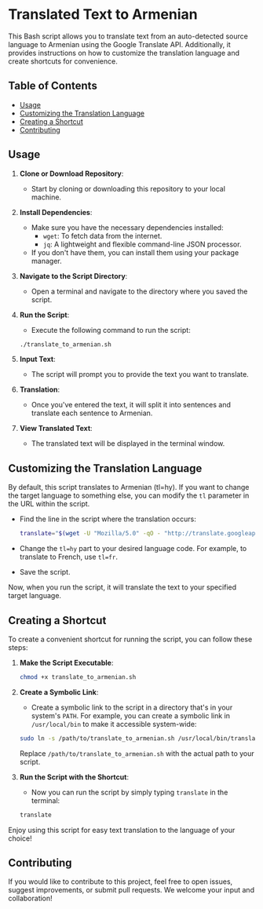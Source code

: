
# Translated Text to Armenian


This Bash script allows you to translate text from an auto-detected source language to Armenian using the Google Translate API. Additionally, it provides instructions on how to customize the translation language and create shortcuts for convenience.

## Table of Contents

- [Usage](#usage)
- [Customizing the Translation Language](#customizing-the-translation-language)
- [Creating a Shortcut](#creating-a-shortcut)
- [Contributing](#contributing)

## Usage

1. **Clone or Download Repository**:
   - Start by cloning or downloading this repository to your local machine.

2. **Install Dependencies**:
   - Make sure you have the necessary dependencies installed:
     - `wget`: To fetch data from the internet.
     - `jq`: A lightweight and flexible command-line JSON processor.
   - If you don't have them, you can install them using your package manager.

3. **Navigate to the Script Directory**:
   - Open a terminal and navigate to the directory where you saved the script.

4. **Run the Script**:
   - Execute the following command to run the script:

   ```bash
   ./translate_to_armenian.sh
   ```

5. **Input Text**:
   - The script will prompt you to provide the text you want to translate.

6. **Translation**:
   - Once you've entered the text, it will split it into sentences and translate each sentence to Armenian.

7. **View Translated Text**:
   - The translated text will be displayed in the terminal window.

## Customizing the Translation Language

By default, this script translates to Armenian (tl=hy). If you want to change the target language to something else, you can modify the `tl` parameter in the URL within the script.

- Find the line in the script where the translation occurs:

  ```bash
  translate="$(wget -U "Mozilla/5.0" -qO - "http://translate.googleapis.com/translate_a/single?client=gtx&sl=auto&tl=hy&dt=t&q=$(echo "$sentence" | sed "s/[\"'<>]//g")" | jq -r '.[0][0][0]')"
  ```

- Change the `tl=hy` part to your desired language code. For example, to translate to French, use `tl=fr`.

- Save the script.

Now, when you run the script, it will translate the text to your specified target language.

## Creating a Shortcut

To create a convenient shortcut for running the script, you can follow these steps:

1. **Make the Script Executable**:

   ```bash
   chmod +x translate_to_armenian.sh
   ```

2. **Create a Symbolic Link**:

   - Create a symbolic link to the script in a directory that's in your system's `PATH`. For example, you can create a symbolic link in `/usr/local/bin` to make it accessible system-wide:

   ```bash
   sudo ln -s /path/to/translate_to_armenian.sh /usr/local/bin/translate
   ```

   Replace `/path/to/translate_to_armenian.sh` with the actual path to your script.

3. **Run the Script with the Shortcut**:

   - Now you can run the script by simply typing `translate` in the terminal:

   ```bash
   translate
   ```

Enjoy using this script for easy text translation to the language of your choice!

## Contributing

If you would like to contribute to this project, feel free to open issues, suggest improvements, or submit pull requests. We welcome your input and collaboration!
